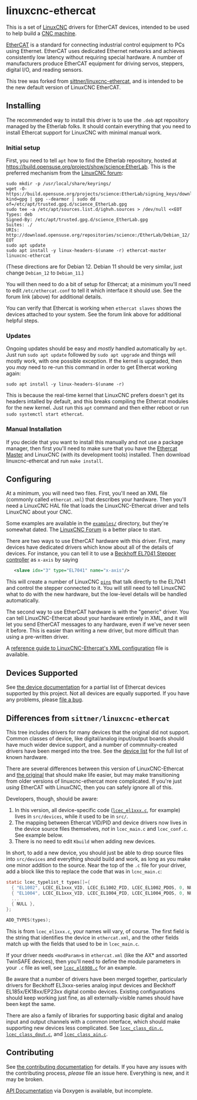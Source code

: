 # linuxcnc-ethercat

This is a set of [LinuxCNC](https://linuxcnc.org/) drivers for
EtherCAT devices, intended to be used to help build a [CNC
machine](https://en.wikipedia.org/wiki/Numerical_control).

[EtherCAT](https://en.wikipedia.org/wiki/EtherCAT) is a standard for
connecting industrial control equipment to PCs using Ethernet.
EtherCAT uses dedicated Ethernet networks and achieves consistently
low latency without requiring special hardware.  A number of
manufacturers produce EtherCAT equipment for driving servos, steppers,
digital I/O, and reading sensors.

This tree was forked from
[sittner/linuxcnc-ethercat](https://github.com/sittner/linuxcnc-ethercat),
and is intended to be the new default version of LinuxCNC EtherCAT.


## Installing

The recommended way to install this driver is to use the `.deb` apt
repository managed by the Etherlab folks.  It should contain
everything that you need to install Ethercat support for LinuxCNC with
minimal manual work.

### Initial setup

First, you need to tell `apt` how to find the Etherlab repository,
hosted at https://build.opensuse.org/project/show/science:EtherLab.  This
is the preferred mechanism from the [LinuxCNC
forum](https://forum.linuxcnc.org/ethercat/45336-ethercat-installation-from-repositories-how-to-step-by-step):


```
sudo mkdir -p /usr/local/share/keyrings/
wget -O- https://build.opensuse.org/projects/science:EtherLab/signing_keys/download?kind=gpg | gpg --dearmor | sudo dd of=/etc/apt/trusted.gpg.d/science_EtherLab.gpg
sudo tee -a /etc/apt/sources.list.d/ighvh.sources > /dev/null <<EOT
Types: deb
Signed-By: /etc/apt/trusted.gpg.d/science_EtherLab.gpg
Suites: ./
URIs: http://download.opensuse.org/repositories/science:/EtherLab/Debian_12/
EOT
sudo apt update
sudo apt install -y linux-headers-$(uname -r) ethercat-master linuxcnc-ethercat
```

(These directions are for Debian 12.  Debian 11 should be very similar,
just change `Debian_12` to `Debian_11`.)

You will then need to do a bit of setup for Ethercat; at a minimum
you'll need to edit `/etc/ethercat.conf` to tell it which interface it
should use.  See the forum link (above) for additional details.

You can verify that Ethercat is working when `ethercat slaves` shows
the devices attached to your system.  See the forum link above for
additional helpful steps.

### Updates

Ongoing updates should be easy and *mostly* handled automatically by
`apt`.  Just run `sudo apt update` followed by `sudo apt upgrade` and
things will mostly work, with one possible exception.  If the kernel
is upgraded, then you *may* need to re-run this command in order to
get Ethercat working again:

```
sudo apt install -y linux-headers-$(uname -r)
```

This is because the real-time kernel that LinuxCNC prefers doesn't get
its headers intalled by default, and this breaks compiling the
Ethercat modules for the new kernel.  Just run this `apt` command and
then either reboot or run `sudo systemctl start ethercat`.

### Manual Installation

If you decide that you want to install this manually and not use a
package manager, then first you'll need to make sure that you have the
[Ethercat Master](https://gitlab.com/etherlab.org/ethercat) and
LinuxCNC (with its development tools) installed.  Then download
linuxcnc-ethercat and run `make install`.


## Configuring

At a minimum, you will need two files.  First, you'll need an XML file
(commonly called `ethercat.xml`) that describes your hardware.  Then
you'll need a LinuxCNC HAL file that loads the LinuxCNC-Ethercat
driver and tells LinuxCNC about your CNC.

Some examples are available in the [`examples/`](examples/) directory,
but they're somewhat dated.  The [LinuxCNC
Forum](https://forum.linuxcnc.org/ethercat) is a better place to
start.

There are two ways to use EtherCAT hardware with this driver.  First,
many devices have dedicated drivers which know about all of the
details of devices.  For instance, you can tell it to use a [Beckhoff
EL7041 Stepper controller](http://beckhoff.com/EL7041) as `x-axis` by
saying

```XML
   <slave idx="3" type="EL7041" name="x-axis"/>
```

This will create a number of LinuxCNC
[`pins`](https://linuxcnc.org/docs/html/hal/intro.html) that talk
directly to the EL7041 and control the stepper connected to it.  You
will still need to tell LinuxCNC what to do with the new hardware, but
the low-level details will be handled automatically.

The second way to use EtherCAT hardware is with the "generic" driver.
You can tell LinuxCNC-Ethercat about your hardware entirely in XML,
and it will let you send EtherCAT messages to any hardware, even if
we've never seen it before.  This is easier than writing a new driver,
but more difficult than using a pre-written driver.

A [reference guide to LinuxCNC-Ethercat's XML
configuration](documentation/configuration-reference.md) file is
available.

## Devices Supported

See [the device documentation](documentation/DEVICES.md) for a partial
list of Ethercat devices supported by this project.  Not all devices
are equally supported.  If you have any problems, please [file a
bug](https://github.com/linuxcnc-ethercat/linuxcnc-ethercat/issues/new/choose).

## Differences from `sittner/linuxcnc-ethercat`

This tree includes drivers for many devices that the original did not
support.  Common classes of device, like digital/analog input/output
boards should have much wider device support, and a number of
commnuity-created drivers have been merged into the tree.  See the
[device list](documentation/DEVICES.md) for the full list of known
hardware.

There are several differences between this version of
LinuxCNC-Ethercat and [the
original](https://github.com/sittner/linuxcnc-ethercat) that should
make life easier, but may make transitioning from older versions of
linuxcnc-ethercat more complicated.  If you're just *using* EtherCAT
with LinuxCNC, then you can safely ignore all of this.

Developers, though, should be aware:

1. In this version, all device-specific code
([`lcec_el1xxx.c`](src/devices/lcec_el1xxx.c), for example) lives in
`src/devices`, while it used to be in `src/`.
2. The mapping between Ethercat VID/PID and device drivers now lives
   in the device source files themselves, *not* in `lcec_main.c` and
   `lcec_conf.c`.  See example below.
3. There is no need to edit `Kbuild` when adding new devices.

In short, to add a new device, you should just be able to drop source
files into `src/devices` and everything should build and work, as long
as you make one minor addition to the source.  Near the top of the
`.c` file for your driver, add a block like this to replace the code
that was in `lcnc_main.c`:

```c
static lcec_typelist_t types[]={
  { "EL1002", LCEC_EL1xxx_VID, LCEC_EL1002_PID, LCEC_EL1002_PDOS, 0, NULL, lcec_el1xxx_init},
  { "EL1004", LCEC_EL1xxx_VID, LCEC_EL1004_PID, LCEC_EL1004_PDOS, 0, NULL, lcec_el1xxx_init},
  ...
  { NULL },
};

ADD_TYPES(types);
```

This is from `lcec_el1xxx.c`, your names will vary, of course.  The
first field is the string that identifies the device in
`ethercat.xml`, and the other fields match up with the fields that
used to be in `lcec_main.c`.

If your driver needs `<modParam>`s in `ethercat.xml` (like the AX* and
assorted TwinSAFE devices), then you'll need to define the module
parameters in your `.c` file as well, see
[`lcec_el6900.c`](src/devices/lcec_el6900.c) for an example.

Be aware that a number of drivers have been merged together,
particularly drivers for Beckhoff EL3xxx-series analog input devices
and Beckhoff EL185x/EK18xx/EP23xx digital combo devices.  Existing
configurations should keep working just fine, as all
externally-visible names should have been kept the same.

There are also a family of libraries for supporting basic digital and
analog input and output channels with a common interface, which should
make supporting new devices less complicated.  See
[`lcec_class_din.c`](src/devices/lcec_class_din.c),
[`lcec_class_dout.c`](src/devices/lcec_class_dout.c), and
[`lcec_class_ain.c`](src/devices/lcec_class_ain.c).

## Contributing

See [the contributing documentation](CONTRIBUTING.md) for details.  If
you have any issues with the contributing process, *please* file an
issue here.  Everything is new, and it may be broken.

[API
Documentation](https://linuxcnc-ethercat.github.io/linuxcnc-ethercat/doxygen/)
via Doxygen is available, but incomplete.
